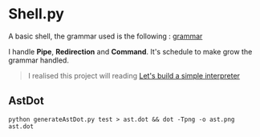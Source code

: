 # Shell.py

A basic shell, the grammar used is the following : [grammar](mygrammar)

I handle **Pipe**, **Redirection** and **Command**. It's schedule to make grow the grammar handled.

> I realised this project will reading  [Let's build a simple interpreter](https://ruslanspivak.com/archives.html)

## AstDot

```shell
python generateAstDot.py test > ast.dot && dot -Tpng -o ast.png ast.dot
```
